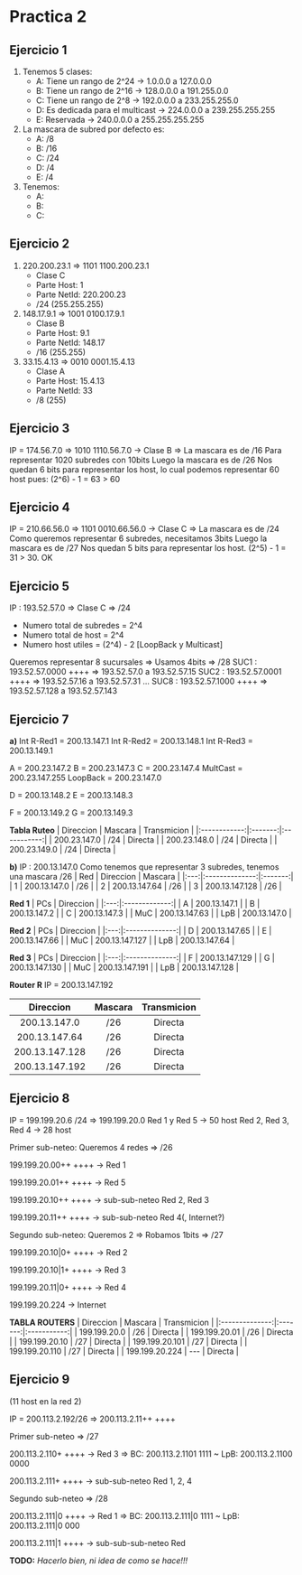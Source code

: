 # Practica 2
## Ejercicio 1
1. Tenemos 5 clases:
	- A: Tiene un rango de 2^24 -> 1.0.0.0 a 127.0.0.0
	- B: Tiene un rango de 2^16 -> 128.0.0.0 a 191.255.0.0
	- C: Tiene un rango de 2^8 -> 192.0.0.0 a 233.255.255.0
	- D: Es dedicada para el multicast -> 224.0.0.0 a 239.255.255.255
	- E: Reservada -> 240.0.0.0 a 255.255.255.255
2. La mascara de subred por defecto es:
	- A: /8
	- B: /16
	- C: /24
	- D: /4
	- E: /4
3. Tenemos:
	- A:
	- B:
	- C:

## Ejercicio 2
1. 220.200.23.1 => 1101 1100.200.23.1
	- Clase C
	- Parte Host: 1
	- Parte NetId: 220.200.23
	- /24 (255.255.255)
2. 148.17.9.1 => 1001 0100.17.9.1
	- Clase B
	- Parte Host: 9.1
	- Parte NetId: 148.17
	- /16 (255.255)
3. 33.15.4.13 => 0010 0001.15.4.13
	- Clase A
	- Parte Host: 15.4.13
	- Parte NetId: 33
	- /8 (255)


## Ejercicio 3
IP = 174.56.7.0 => 1010 1110.56.7.0 -> Clase B => La mascara es de /16
Para representar 1020 subredes con 10bits
Luego la mascara es de /26
Nos quedan 6 bits para representar los host, lo cual podemos representar
60 host pues: (2^6) - 1 = 63 > 60

## Ejercicio 4
IP = 210.66.56.0 => 1101 0010.66.56.0 -> Clase C => La mascara es de /24
Como queremos representar 6 subredes, necesitamos 3bits
Luego la mascara es de /27
Nos quedan 5 bits para representar los host. (2^5) - 1 = 31 > 30. OK

## Ejercicio 5
IP : 193.52.57.0 => Clase C => /24
- Numero total de subredes = 2^4
- Numero total de host = 2^4
- Numero host utiles = (2^4) - 2 [LoopBack y Multicast]

Queremos representar 8 sucursales => Usamos 4bits => /28
SUC1 : 193.52.57.0000 ++++ => 193.52.57.0 a 193.52.57.15
SUC2 : 193.52.57.0001 ++++ => 193.52.57.16 a 193.52.57.31
...
SUC8 : 193.52.57.1000 ++++ => 193.52.57.128 a 193.52.57.143

## Ejercicio 7
**a)**
Int R-Red1 = 200.13.147.1
Int R-Red2 = 200.13.148.1
Int R-Red3 = 200.13.149.1

A = 200.23.147.2
B = 200.23.147.3
C = 200.23.147.4
MultCast = 200.23.147.255
LoopBack = 200.23.147.0

D = 200.13.148.2
E = 200.13.148.3

F = 200.13.149.2
G = 200.13.149.3

**Tabla Ruteo**
|  Direccion   | Mascara | Transmicion |
|:------------:|:-------:|:-----------:|
| 200.23.147.0 |   /24   |   Directa   |
| 200.23.148.0 |   /24   |   Directa   |
| 200.23.149.0 |   /24   |   Directa   |

**b)**
IP : 200.13.147.0
Como tenemos que representar 3 subredes, tenemos una mascara /26
| Red |   Direccion    | Mascara |
|:---:|:--------------:|:-------:|
|  1  |  200.13.147.0  |   /26   |
|  2  | 200.13.147.64  |   /26   |
|  3  | 200.13.147.128 |   /26   |

**Red 1**
| PCs |   Direccion   |
|:---:|:-------------:|
|  A  |  200.13.147.1 |
|  B  |  200.13.147.2 |
|  C  |  200.13.147.3 |
| MuC | 200.13.147.63 |
| LpB |  200.13.147.0 |

**Red 2**
| PCs |    Direccion   |
|:---:|:--------------:|
|  D  | 200.13.147.65  |
|  E  | 200.13.147.66  |
| MuC | 200.13.147.127 |
| LpB | 200.13.147.64  |

**Red 3**
| PCs |    Direccion   |
|:---:|:--------------:|
|  F  | 200.13.147.129 |
|  G  | 200.13.147.130 |
| MuC | 200.13.147.191 |
| LpB | 200.13.147.128 |

**Router R**
IP = 200.13.147.192

|    Direccion   | Mascara | Transmicion |
|:--------------:|:-------:|:-----------:|
|  200.13.147.0  |   /26   |   Directa   |
| 200.13.147.64  |   /26   |   Directa   |
| 200.13.147.128 |   /26   |   Directa   |
| 200.13.147.192 |   /26   |   Directa   |

## Ejercicio 8
IP = 199.199.20.6 /24 => 199.199.20.0
Red 1 y Red 5 -> 50 host
Red 2, Red 3, Red 4 -> 28 host

Primer sub-neteo: Queremos 4 redes => /26

199.199.20.00++ ++++ -> Red 1

199.199.20.01++ ++++ -> Red 5

199.199.20.10++ ++++ -> sub-sub-neteo Red 2, Red 3

199.199.20.11++ ++++ -> sub-sub-neteo Red 4(, Internet?)


Segundo sub-neteo: Queremos 2 => Robamos 1bits => /27

199.199.20.10|0+ ++++ -> Red 2

199.199.20.10|1+ ++++ -> Red 3 

199.199.20.11|0+ ++++ -> Red 4

199.199.20.224 -> Internet

**TABLA ROUTERS**
|    Direccion   | Mascara | Transmicion |
|:--------------:|:-------:|:-----------:|
| 199.199.20.0   |   /26   |   Directa   |
| 199.199.20.01  |   /26   |   Directa   |
| 199.199.20.10  |   /27   |   Directa   |
| 199.199.20.101 |   /27   |   Directa   |
| 199.199.20.110 |   /27   |   Directa   |
| 199.199.20.224 |   ---   |   Directa   |

## Ejercicio 9
(11 host en la red 2)

IP = 200.113.2.192/26 => 200.113.2.11++ ++++

Primer sub-neteo => /27

200.113.2.110+ ++++ -> Red 3 => BC: 200.113.2.1101 1111 ~ LpB: 200.113.2.1100 0000

200.113.2.111+ ++++ -> sub-sub-neteo Red 1, 2, 4

Segundo sub-neteo => /28

200.113.2.111|0 ++++ -> Red 1 => BC: 200.113.2.111|0 1111 ~ LpB: 200.113.2.111|0 000

200.113.2.111|1 ++++ -> sub-sub-sub-neteo Red

**TODO:** _Hacerlo bien, ni idea de como se hace!!!_

